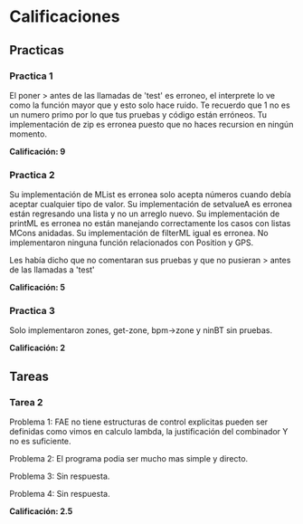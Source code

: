 # Calificaciones

## Practicas

### Practica 1

El poner > antes de las llamadas de 'test' es erroneo, el interprete lo ve como la función mayor que y esto solo hace ruido. Te recuerdo que 1 no es un numero primo por lo que tus pruebas y código están erróneos. Tu implementación de zip es erronea puesto que no haces recursion en ningún momento.

**Calificación: 9**

### Practica 2

Su implementación de MList es erronea solo acepta números cuando debía
aceptar cualquier tipo de valor. Su implementación de setvalueA es erronea están regresando una lista y no un arreglo nuevo. Su implementación de printML es erronea no están manejando correctamente los casos con listas MCons anidadas.
Su implementación de filterML igual es erronea.
No implementaron ninguna función relacionados con Position y GPS.

Les había dicho que no comentaran sus pruebas y que no pusieran > antes de las
llamadas a 'test'

**Calificación: 5**

### Practica 3

Solo implementaron zones, get-zone, bpm->zone y ninBT sin pruebas.

**Calificación: 2**

## Tareas

### Tarea 2

Problema 1: FAE no tiene estructuras de control explicitas pueden ser definidas
como vimos en calculo lambda, la justificación del combinador Y no es suficiente.

Problema 2: El programa podia ser mucho mas simple y directo.

Problema 3: Sin respuesta.

Problema 4: Sin respuesta.

**Calificación: 2.5**